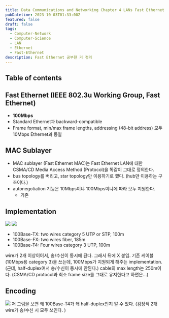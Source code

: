 ```yaml
---
title: Data Communications and Networking Chapter 4 LANs Fast Ethernet
pubDatetime: 2023-10-03T01:33:00Z
featured: false
draft: false
tags:
  - Computer-Network
  - Computer-Science
  - LAN
  - Ethernet
  - Fast-Ethernet
description: Fast Ethernet 공부한 거 정리
---
```


## Table of contents

## Fast Ethernet (IEEE 802.3u Working Group, Fast Ethernet)

- **100Mbps**
- Standard Ethernet과 backward-compatible
- Frame format, min/max frame lengths, addressing (48-bit address) 모두 10Mbps Ethernet과 동일

## MAC Sublayer

- MAC sublayer (Fast Ethernet MAC)는 Fast Ethernet LAN에 대한 CSMA/CD Media Access Method (Protocol)을 똑같이 그대로 정의한다.
- bus topology를 버리고, star topology만 이용하기로 했다. (hub만 이용하는 구조이다.)
- autonegotiation 기능은 10Mbps이냐 100Mbps이냐에 따라 모두 지원한다.
  - 기존

## Implementation

![](https://res.cloudinary.com/gyunseo-blog/image/upload/v1698669625/data-communications-and-networking-chapter-4-lans-fast-ethernet-1696265660260.jpeg)
![](https://res.cloudinary.com/gyunseo-blog/image/upload/v1698669625/data-communications-and-networking-chapter-4-lans-fast-ethernet-1696265637883.jpeg)

- 100Base-TX: two wires category 5 UTP or STP, 100m
- 100Base-FX: two wires fiber, 185m
- 100Base-T4: Four wires category 3 UTP, 100m

wire가 2개 이상이어서, 송/수신이 동시에 된다. 그래서 뒤에 X 붙임.
기존 케이블(10Mbps용 category 3)을 쓰는데, 100Mbps가 지원되게 해주는 implementation. (근데, half-duplex여서 송/수신이 동시에 안된다.)
cable의 max length는 250m이다. (CSMA/CD protocol과 최소 frame size를 그대로 유지한다고 하면은...)

## Encoding

![](https://res.cloudinary.com/gyunseo-blog/image/upload/v1698669625/data-communications-and-networking-chapter-4-lans-fast-ethernet-1696265878803.jpeg)
저 그림을 보면 왜 100Base-T4가 왜 half-duplex인지 알 수 있다.
(검정색 2개 wire가 송/수신 시 모두 쓰인다. )
